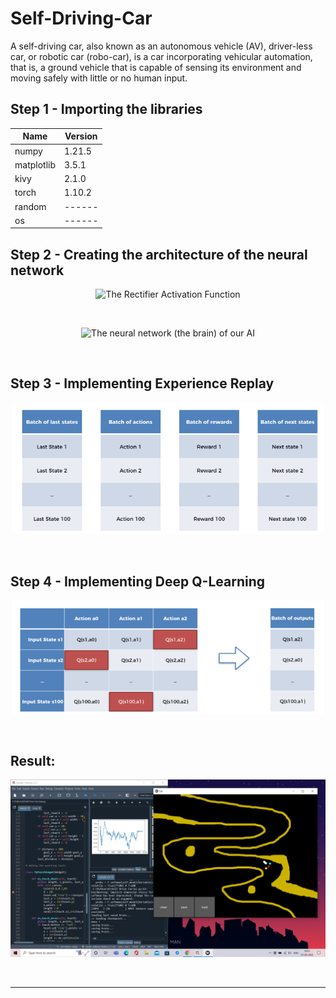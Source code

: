 # Self-Driving-Car
A self-driving car, also known as an autonomous vehicle (AV), driver-less car, or robotic car (robo-car), is a car incorporating vehicular automation, that is, a ground vehicle that is capable of sensing its environment and moving safely with little or no human input.
## Step 1 - Importing the libraries
|Name|Version|
|----|-------|
|numpy|1.21.5|
|matplotlib|3.5.1|
|kivy|2.1.0|
|torch|1.10.2|
|random|------|
|os|------|
## Step 2 - Creating the architecture of the neural network
   <p align="center">
  <img src="https://www.researchgate.net/profile/Manish-Bhurtel/publication/337485695/figure/fig1/AS:829020757315585@1574665359560/Rectified-Linear-Unit-ReLU-Activation-Function.png" width="500" alt="The Rectifier Activation Function">
  </p><br>
  <p align="center">
  <img src="https://www.smartsheet.com/sites/default/files/IC-simplified-artificial-neural-networks-corrected.svg" width="500" alt="The neural network (the brain) of our AI">
  </p>
  <br>
<h2> Step 3 - Implementing Experience Replay </h2>
    <p align="center">
      <img src="https://github.com/nishchaya21/Self-Driving-Car/blob/main/Images/3.png?raw=true" width="500" alt="The batches of last states, actions, rewards and next states">
   </p>
   <br>
<h2> Step 4 - Implementing Deep Q-Learning </h2>
      <p align="center">
      <img src="https://github.com/nishchaya21/Self-Driving-Car/blob/main/Images/4.png?raw=true" width="500" alt="Batch of outputs">
   </p>
   <br>
<h2>Result:</h2>
    <p align="center">
      <img src="https://github.com/nishchaya21/Self-Driving-Car/blob/main/Images/Screenshot%20(245).png?raw=true" width="650" alt="Result">
   </p>
   <br>
<hr>
